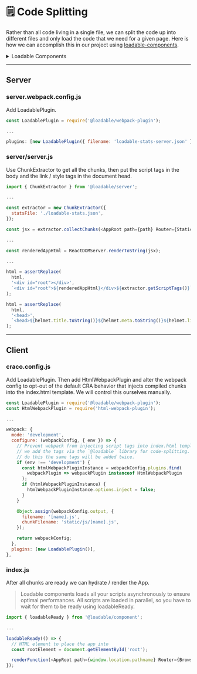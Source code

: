# 🗒 Code Splitting

Rather than all code living in a single file, we can split the code up into different files and only load the code that we need for a given page. Here is how we can accomplish this in our project using [loadable-components](https://loadable-components.com/docs/server-side-rendering/).

<details>

<summary>Loadable Components</summary>



## Server Side Rendering <a href="#server-side-rendering" id="server-side-rendering"></a>

### Install <a href="#install" id="install"></a>

```
npm install @loadable/server && npm install --save-dev @loadable/babel-plugin @loadable/webpack-plugin# or using yarnyarn add @loadable/server && yarn add --dev @loadable/babel-plugin @loadable/webpack-plugin
```

### Guide <a href="#guide" id="guide"></a>

#### 1. Install `@loadable/babel-plugin` <a href="#1-install-loadablebabel-plugin" id="1-install-loadablebabel-plugin"></a>

**.babelrc**

```
{  "plugins": ["@loadable/babel-plugin"]}
```

#### 2. Install `@loadable/webpack-plugin` <a href="#2-install-loadablewebpack-plugin" id="2-install-loadablewebpack-plugin"></a>

**webpack.config.js**

```
const LoadablePlugin = require('@loadable/webpack-plugin')module.exports = {  // ...  plugins: [new LoadablePlugin()],}
```

#### 3. Setup `ChunkExtractor` server-side <a href="#3-setup-chunkextractor-server-side" id="3-setup-chunkextractor-server-side"></a>

```
import { ChunkExtractor } from '@loadable/server'// This is the stats file generated by webpack loadable pluginconst statsFile = path.resolve('../dist/loadable-stats.json')// We create an extractor from the statsFileconst extractor = new ChunkExtractor({ statsFile })// Wrap your application using "collectChunks"const jsx = extractor.collectChunks(<YourApp />)// Render your applicationconst html = renderToString(jsx)// You can now collect your script tagsconst scriptTags = extractor.getScriptTags() // or extractor.getScriptElements();// You can also collect your "preload/prefetch" linksconst linkTags = extractor.getLinkTags() // or extractor.getLinkElements();// And you can even collect your style tags (if you use "mini-css-extract-plugin")const styleTags = extractor.getStyleTags() // or extractor.getStyleElements();
```

#### 4. Add `loadableReady` client-side <a href="#4-add-loadableready-client-side" id="4-add-loadableready-client-side"></a>

Loadable components loads all your scripts asynchronously to ensure optimal performances. All scripts are loaded in parallel, so you have to wait for them to be ready using `loadableReady`.

```
import { loadableReady } from '@loadable/component'loadableReady(() => {  const root = document.getElementById('main')  hydrate(<App />, root)})
```

**🚀** [**Checkout the complete example in this repository**](https://github.com/gregberge/loadable-components/tree/master/examples/server-side-rendering)

### Collecting chunks <a href="#collecting-chunks" id="collecting-chunks"></a>

The basic API goes as follows:

```
import { renderToString } from 'react-dom/server'import { ChunkExtractor } from '@loadable/server'const statsFile = path.resolve('../dist/loadable-stats.json')const extractor = new ChunkExtractor({ statsFile })const html = renderToString(extractor.collectChunks(<YourApp />))const scriptTags = extractor.getScriptTags() // or extractor.getScriptElements();
```

The `collectChunks` method wraps your element in a provider. Optionally you can use the `ChunkExtractorManager` provider directly, instead of this method. Just make sure not to use it on the client-side.

```
import { renderToString } from 'react-dom/server'import { ChunkExtractor, ChunkExtractorManager } from '@loadable/server'const statsFile = path.resolve('../dist/loadable-stats.json')const extractor = new ChunkExtractor({ statsFile })const html = renderToString(  <ChunkExtractorManager extractor={extractor}>    <YourApp />  </ChunkExtractorManager>,)const scriptTags = extractor.getScriptTags() // or extractor.getScriptElements();
```

The `extractor.getScriptTags()` returns a string of multiple `<script>` tags marked as "async". You have to wait for them to be ready using `loadableReady`.

Alternatively the `ChunkExtractor` also has a `getScriptElements()` method that returns an array of React elements.

### Streaming rendering <a href="#streaming-rendering" id="streaming-rendering"></a>

Loadable is compatible with streaming rendering, if you use it you have to include script when the stream is complete.

```
import { renderToNodeStream } from 'react-dom/server'import { ChunkExtractor } from '@loadable/server'// if you're using express.js, you'd have access to the response object "res"// typically you'd want to write some preliminary HTML, since React doesn't handle thisres.write('<html><head><title>Test</title></head><body>')const statsFile = path.resolve('../dist/loadable-stats.json')const chunkExtractor = new ChunkExtractor({ statsFile })const jsx = chunkExtractor.collectChunks(<YourApp />)const stream = renderToNodeStream(jsx)// you'd then pipe the stream into the response object until it's donestream.pipe(res, { end: false })// and finalize the response with closing HTMLstream.on('end', () =>  res.end(`${chunkExtractor.getScriptTags()}</body></html>`),)
```

Streaming rendering is not compatible with prefetch `<link>` tags.

### Prefetching <a href="#prefetching" id="prefetching"></a>

[Webpack prefetching](https://webpack.js.org/guides/code-splitting/#prefetching-preloading-modules) is supported out of the box by Loadable. [`<link rel="preload">` and `<link rel="prefetch">`](https://css-tricks.com/prefetching-preloading-prebrowsing/) can be added directly server-side to improve performances.

```
import path from 'path'import { ChunkExtractor, ChunkExtractorManager } from '@loadable/server'const statsFile = path.resolve('../dist/loadable-stats.json')const extractor = new ChunkExtractor({ statsFile })const jsx = extractor.collectChunks(<YourApp />)const html = renderToString(jsx)const linkTags = extractor.getLinkTags() // or chunkExtractor.getLinkElements();const html = `<html>  <head>${linkTags}</head>  <body>    <div id="root">${html}</div>  </body></html>`
```

It only works with `renderToString` API. Since `<link>` must be added in the `<head>`, you can't do it using `renderToNodeStream`.

### CSS <a href="#css" id="css"></a>

Extracted CSS using plugins like ["mini-css-extract-plugin"](https://github.com/webpack-contrib/mini-css-extract-plugin) are automatically collected, you can get them using `getStyleTags` or `getStyleElements`.

```
import { renderToString } from 'react-dom/server'import { ChunkExtractor } from '@loadable/server'const statsFile = path.resolve('../dist/loadable-stats.json')const extractor = new ChunkExtractor({ statsFile })const html = renderToString(extractor.collectChunks(<YourApp />))const styleTags = extractor.getStyleTags() // or extractor.getStyleElements();
```

### Disable SSR on a specific loadable <a href="#disable-ssr-on-a-specific-loadable" id="disable-ssr-on-a-specific-loadable"></a>

Disable SSR on a specific loadable component with `ssr: false`:

```
import loadable from '@loadable/component'// This dynamic import will not be processed server-sideconst Other = loadable(() => import('./Other'), { ssr: false })
```

### Override `stats.publicPath` at runtime <a href="#override-statspublicpath-at-runtime" id="override-statspublicpath-at-runtime"></a>

To override `stats.publicPath` at runtime, pass in a custom `publicPath` to the `ChunkExtractor` constructor:

```
import { ChunkExtractor } from '@loadable/server'const statsFile = path.resolve('../dist/loadable-stats.json')const extractor = new ChunkExtractor({  statsFile,  publicPath: 'https://cdn.example.org/v1.1.0/',})
```

### `ChunkExtractor` entrypoints <a href="#chunkextractor-entrypoints" id="chunkextractor-entrypoints"></a>

When running your build, notice `@loadable/webpack-plugin` generates a file called `loadable-stats.json`, which contains information about all your entries and chuncks from webpack.

Once that's in place, `ChunkExtractor` will be responsible of finding your entries into this file.

The default behaviour of webpack, is to create an asset called `main.js` if no named entry is specified, like so.

**webpack.config.js**

```
module.exports = {  entry: './src/index.js',  // ...}
```

[Checkout webpack's entry naming configuration](https://webpack.js.org/configuration/entry-context/#naming).

`ChunkExtractor` will try to find your `main.js`, and will look into `loadable-stats.json` to confirm it's there.

If for instance, your wish is to get a different named entry, you will need to pass an `entrypoints` option.

```
const extractor = new ChunkExtractor({  statsFile,  entrypoints: ['client'], // array of webpack entries (default: ['main'])})
```

### Using your own stats file <a href="#using-your-own-stats-file" id="using-your-own-stats-file"></a>

By default, the webpack plugin adds an asset to the webpack build called `loadable-stats.json`. This contains the result of running webpack's [`stats.toJson()`](https://webpack.js.org/api/node/#statstojsonoptions) with the following options:

```
{  hash: true,  publicPath: true,  assets: true,  chunks: false,  modules: false,  source: false,  errorDetails: false,  timings: false,}
```

`stats.toJson()` is an expensive operation, and it can significantly slow down webpack watching recompiles. If you already have a webpack stats file in your build that includes the necessary options, you may choose to use your existing stats object instead of creating a new one. You can do this as follows:

* pass your existing stats object into [`ChunkExtractor`](https://loadable-components.com/docs/api-loadable-server/#chunkextractor) via the `stats` option
* disable both the `outputAsset` and `writeToDisk` options in the [webpack plugin](https://loadable-components.com/docs/api-loadable-webpack-plugin/#loadableplugin) to prevent it from calling `stats.toJson()`

</details>

***

## Server

### server.webpack.config.js

Add LoadablePlugin.

```js
const LoadablePlugin = require('@loadable/webpack-plugin');

...

plugins: [new LoadablePlugin({ filename: 'loadable-stats-server.json' })],
```

### server/server.js

Use ChunkExtractor to get all the chunks, then put the script tags in the body and the link / style tags in the document head.

```js
import { ChunkExtractor } from '@loadable/server';

...

const extractor = new ChunkExtractor({
  statsFile: './loadable-stats.json',
});

const jsx = extractor.collectChunks(<AppRoot path={path} Router={StaticRouter} />);

...

const renderedAppHtml = ReactDOMServer.renderToString(jsx);

...

html = assertReplace(
  html,
  '<div id="root"></div>',
  `<div id="root">${renderedAppHtml}</div>${extractor.getScriptTags()}`
);

html = assertReplace(
  html,
  '<head>',
  `<head>${helmet.title.toString()}${helmet.meta.toString()}${helmet.link.toString()}${extractor.getLinkTags()}${extractor.getStyleTags()}`
);
```

***

## Client

### craco.config.js

Add LoadablePlugin. Then add HtmlWebpackPlugin and alter the webpack config to opt-out of the default CRA behavior that injects compiled chunks into the index.html template. We will control this ourselves manually.

```javascript
const LoadablePlugin = require('@loadable/webpack-plugin');
const HtmlWebpackPlugin = require('html-webpack-plugin');

...

webpack: {
  mode: 'development',
  configure: (webpackConfig, { env }) => {
    // Prevent webpack from injecting script tags into index.html template because
    // we add the tags via the `@loadable` library for code-splitting. If we didn't
    // do this the same tags will be added twice.
    if (env !== 'development') {
      const htmlWebpackPluginInstance = webpackConfig.plugins.find(
        webpackPlugin => webpackPlugin instanceof HtmlWebpackPlugin
      );
      if (htmlWebpackPluginInstance) {
        htmlWebpackPluginInstance.options.inject = false;
      }
    }

    Object.assign(webpackConfig.output, {
      filename: '[name].js',
      chunkFilename: 'static/js/[name].js',
    });

    return webpackConfig;
  },
  plugins: [new LoadablePlugin()],
},
```

### index.js

After all chunks are ready we can hydrate / render the App.

> Loadable components loads all your scripts asynchronously to ensure optimal performances. All scripts are loaded in parallel, so you have to wait for them to be ready using loadableReady.

```javascript
import { loadableReady } from '@loadable/component';

...

loadableReady(() => {
  // HTML element to place the app into
  const rootElement = document.getElementById('root');

  renderFunction(<AppRoot path={window.location.pathname} Router={BrowserRouter} />, rootElement);
});
```
